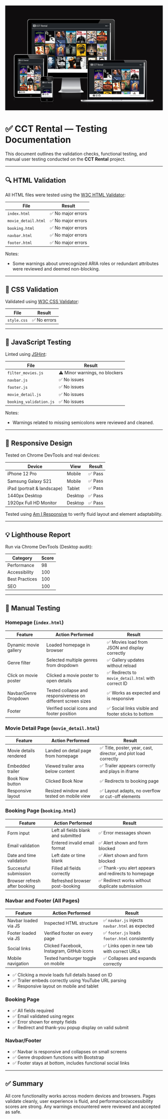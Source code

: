 ![Homepage](assets/images/amiresponsive.png)

# ✅ CCT Rental — Testing Documentation

This document outlines the validation checks, functional testing, and manual user testing conducted on the **CCT Rental** project.

---

## 🔍 HTML Validation

All HTML files were tested using the [W3C HTML Validator](https://validator.w3.org/):

| File              | Result                        |
|-------------------|-------------------------------|
| `index.html`      | ✅ No major errors             |
| `movie_detail.html` | ✅ No major errors          |
| `booking.html`    | ✅ No major errors             |
| `navbar.html`     | ✅ No major errors             |
| `footer.html`     | ✅ No major errors             |

Notes:
- Some warnings about unrecognized ARIA roles or redundant attributes were reviewed and deemed non-blocking.

---

## 🎨 CSS Validation

Validated using [W3C CSS Validator](https://jigsaw.w3.org/css-validator/):

| File                | Result            |
|---------------------|-------------------|
| `style.css`         | ✅ No errors       |

---

## 📜 JavaScript Testing

Linted using [JSHint](https://jshint.com/):

| File                 | Result                         |
|----------------------|--------------------------------|
| `filter_movies.js`   | ⚠️ Minor warnings, no blockers |
| `navbar.js`          | ✅ No issues                   |
| `footer.js`          | ✅ No issues                   |
| `movie_detail.js`    | ✅ No issues                   |
| `booking_validation.js` | ✅ No issues              |

Notes:
- Warnings related to missing semicolons were reviewed and cleaned.

---

## 📱 Responsive Design

Tested on Chrome DevTools and real devices:

| Device                  | View | Result        |
|-------------------------|------|---------------|
| iPhone 12 Pro           | Mobile | ✅ Pass     |
| Samsung Galaxy S21      | Mobile | ✅ Pass     |
| iPad (portrait & landscape) | Tablet | ✅ Pass |
| 1440px Desktop          | Desktop | ✅ Pass   |
| 1920px Full HD Monitor  | Desktop | ✅ Pass   |

Tested using [Am I Responsive](http://ami.responsivedesign.is/) to verify fluid layout and element adaptability.

---

## 💡 Lighthouse Report

Run via Chrome DevTools (Desktop audit):

| Category       | Score  |
|----------------|--------|
| Performance    | 98     |
| Accessibility  | 100    |
| Best Practices | 100    |
| SEO            | 100    |

---

## 🧪 Manual Testing

### Homepage (`index.html`)
| Feature                             | Action Performed                                               | Result     |
|-------------------------------------|----------------------------------------------------------------|------------|
| Dynamic movie gallery               | Loaded homepage in browser                                     | ✅ Movies load from JSON and display correctly |
| Genre filter                        | Selected multiple genres from dropdown                         | ✅ Gallery updates without reload |
| Click on movie poster               | Clicked a movie poster to open details                         | ✅ Redirects to `movie_detail.html` with correct ID |
| Navbar/Genre Dropdown               | Tested collapse and responsiveness on different screen sizes   | ✅ Works as expected and is responsive |
| Footer                              | Verified social icons and footer position                      | ✅ Social links visible and footer sticks to bottom |

### Movie Detail Page (`movie_detail.html`)
| Feature                             | Action Performed                                               | Result     |
|-------------------------------------|----------------------------------------------------------------|------------|
| Movie details rendered              | Landed on detail page from homepage                            | ✅ Title, poster, year, cast, director, and plot load correctly |
| Embedded trailer                    | Viewed trailer area below content                              | ✅ Trailer appears correctly and plays in iframe |
| Book Now button                     | Clicked Book Now                                               | ✅ Redirects to booking page |
| Responsive layout                   | Resized window and tested on mobile view                       | ✅ Layout adapts, no overflow or cut-off elements |

### Booking Page (`booking.html`)
| Feature                             | Action Performed                                               | Result     |
|-------------------------------------|----------------------------------------------------------------|------------|
| Form input                          | Left all fields blank and submitted                            | ✅ Error messages shown |
| Email validation                    | Entered invalid email format                                   | ✅ Alert shown and form blocked |
| Date and time validation            | Left date or time blank                                        | ✅ Alert shown and form blocked |
| Successful submission               | Filled all fields correctly                                    | ✅ Thank-you alert appears and redirects to homepage |
| Browser refresh after booking       | Refreshed browser post-booking                                 | ✅ Redirect works without duplicate submission |

### Navbar and Footer (All Pages)
| Feature                             | Action Performed                                               | Result     |
|-------------------------------------|----------------------------------------------------------------|------------|
| Navbar loaded via JS                | Inspected HTML structure                                       | ✅ `navbar.js` injects `navbar.html` as expected |
| Footer loaded via JS                | Verified footer on every page                                  | ✅ `footer.js` loads `footer.html` consistently |
| Social links                        | Clicked Facebook, Instagram, GitHub icons                      | ✅ Links open in new tab with correct URLs |
| Mobile navigation                   | Tested hamburger toggle on mobile                              | ✅ Collapses and expands correctly |

- ✅ Clicking a movie loads full details based on ID
- ✅ Trailer embeds correctly using YouTube URL parsing
- ✅ Responsive layout on mobile and tablet

### Booking Page
- ✅ All fields required
- ✅ Email validated using regex
- ✅ Error shown for empty fields
- ✅ Redirect and thank-you popup display on valid submit

### Navbar/Footer
- ✅ Navbar is responsive and collapses on small screens
- ✅ Genre dropdown functions with Bootstrap
- ✅ Footer stays at bottom, includes functional social links

---

## ✅ Summary

All core functionality works across modern devices and browsers. Pages validate cleanly, user experience is fluid, and performance/accessibility scores are strong. Any warnings encountered were reviewed and accepted as safe.

